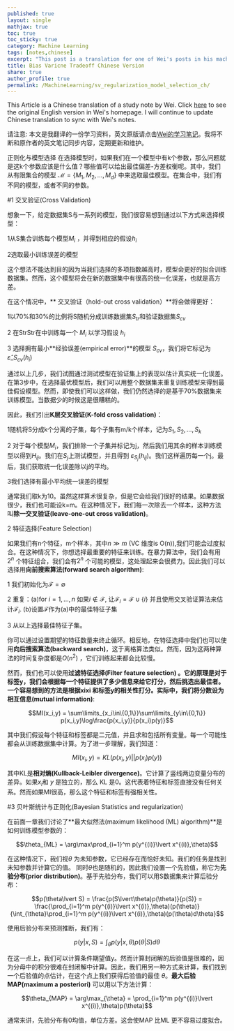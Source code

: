 ```yaml
---
published: true
layout: single
mathjax: true
toc: true
toc_sticky: true
category: Machine Learning
tags: [notes,chinese]
excerpt: "This post is a translation for one of Wei's posts in his machine learning notes."
title: Bias Varicne Tradeoff Chinese Version
share: true
author_profile: true
permalink: /MachineLearning/sv_regularization_model_selection_ch/
---
```


This Article is a Chinese translation of a study note by Wei. Click [here](https://wei2624.github.io/MachineLearning/sv_regularization_model_selection/) to see the original English version in Wei's homepage. I will continue to update Chinese translation to sync with Wei's notes.

请注意: 本文是我翻译的一份学习资料，英文原版请点击[Wei的学习笔记](https://wei2624.github.io/MachineLearning/sv_regularization_model_selection/)。我将不断和原作者的英文笔记同步内容，定期更新和维护。

正则化与模型选择
在选择模型时，如果我们在一个模型中有k个参数，那么问题就是这k个参数应该是什么值？哪些值可以给出最佳偏差-方差权衡呢。其中，我们从有限集合的模型 $\mathcal{M} = \{M_1,M_2,\dots,M_d\}$ 中来选取最佳模型。在集合中，我们有不同的模型，或者不同的参数。

#1 交叉验证(Cross Validation)

想象一下，给定数据集S与一系列的模型，我们很容易想到通过以下方式来选择模型：

1从S集合训练每个模型$M_i$ ，并得到相应的假设$h_i$

2选取最小训练误差的模型

这个想法不能达到目的因为当我们选择的多项指数越高时，模型会更好的拟合训练数据集。然而，这个模型将会在新的数据集中有很高的统一化误差，也就是高方差。

在这个情况中，** 交叉验证（hold-out cross validation）**将会做得更好：

1以70%和30%的比例将S随机分成训练数据集$S_{tr}$和验证数据集$S_{cv}$ 

2 在StrStr在中训练每一个 $M_i$ 以学习假设 $h_i$

3 选择拥有最小**经验误差(empirical error)**的模型 $S_{cv}$，我们将它标记为
$\hat{\varepsilon}\_{S_{cv}}(h_i)$

通过以上几步，我们试图通过测试模型在验证集上的表现以估计真实统一化误差。在第3步中，在选择最优模型后，我们可以用整个数据集来重复训练模型来得到最佳假设模型。然而，即使我们可以这样做，我们仍然选择的是基于70%数据集来训练模型。当数据少的时候这是很糟糕的。

因此，我们引出**K层交叉验证(K-fold cross validation)**：

1随机将S分成k个分离的子集，每个子集有m/k个样本，记为$S_1,S_2,\dots,S_k$

2 对于每个模型$M_i$，我们排除一个子集并标记为j，然后我们用其余的样本训练模型以得到$H_{ij}$。我们在$S_j$上测试模型，并且得到 $\varepsilon_{S_j}(h_{ij})$。我们这样遍历每一个j。最后，我们获取统一化误差除以j的平均。

3我们选择有最小平均统一误差的模型

通常我们取k为10。虽然这样算术很复杂，但是它会给我们很好的结果。如果数据很少，我们也可能设k=m。在这种情况下，我们每一次除去一个样本，这种方法叫**除一交叉验证(leave-one-out cross validation)**。

2 特征选择(Feature Selection)

如果我们有n个特征，m个样本，其中$n \gg m$ (VC 维度is O(n)),我们可能会过度拟合。在这种情况下，你想选择最重要的特征来训练。在暴力算法中，我们会有用$2^n$ 个特征组合，我们会有$2^n$ 个可能的模型，这处理起来会很费力。因此我们可以选择用**向前搜索算法(forward search algorithm)**:

1 我们初始化为$\mathcal{F} = \emptyset$

2 重复：(a)for $i =1,\dots,n$ 如果$i\notin\mathcal{F}$, 让$\mathcal{F}_i = \mathcal{F}\cup\{i\}$ 并且使用交叉验证算法来估计$\mathcal{F}_i$. (b)设置$\mathcal{F}$作为(a)中的最佳特征子集

3 从以上选择最佳特征子集。

你可以通过设置期望的特征数量来终止循环。相反地，在特征选择中我们也可以使用**向后搜索算法(backward search)**，这于离格算法类似。然而，因为这两种算法的时间复杂度都是$O(n^2)$ ，它们训练起来都会比较慢。

然而，我们也可以使用**过滤特征选择(Filter feature selection) **。它的原理是对于标签y，我们会根据每一个特征提供了多少信息来给它打分，然后挑选出最佳者。
一个容易想到的方法是根据xixi 和标签y的相关性打分。实际中，我们将分数设为**相互信息(mutual information)**:

$$MI(x_i,y) = \sum\limits_{x_i\in\{0,1\}}\sum\limits_{y\in\{0,1\}} p(x_i,y)\log\frac{p(x_i,y)}{p(x_i)p(y)}$$

其中我们假设每个特征和标签都是二元值，并且求和包括所有变量。每一个可能性都会从训练数据集中计算。为了进一步理解，我们知道：

$$MI(x_i,y) = KL(p(x_i,y)\lvert\lvert p(x_i)p(y))$$

其中KL是**相对熵(Kullback-Leibler divergence)**。它计算了竖线两边变量分布的差异。如果$x_i$和 $y$ 是独立的，那么 KL 是0。这代表着特征和标签直接没有任何关系。然而如果MI很高，那么这个特征和标签有强相关性。

#3 贝叶斯统计与正则化(Bayesian Statistics and regularization)

在前面一章我们讨论了**最大似然法(maximum likelihood (ML) algorithm)**是如何训练模型参数的：

$$\theta_{ML} = \arg\max\prod_{i=1}^m p(y^{(i)}\lvert x^{(i)},\theta)$$

在这种情况下，我们视$\theta$ 为未知参数，它已经存在而恰好未知。我们的任务是找到未知参数并计算它的值。
同时$\theta$也是随机的，因此我们设置一个先验值，称它为**先验分布(prior distribution)**。基于先验分布，我们可以用S数据集来计算后验分布：

$$p(\theta\lvert S) = \frac{p(S\lvert\theta)p(\theta)}{p(S)} = \frac{\prod_{i=1}^m p(y^{(i)}\lvert x^{(i)},\theta)(p(\theta)}{\int_{\theta}\prod_{i=1}^m p(y^{(i)}\lvert x^{(i)},\theta)(p(\theta)d\theta}$$

使用后验分布来预测推断，我们有：

$$p(y\lvert x,S) = \int_{\theta}p(y\lvert x,\theta)p(\theta\lvert S)d\theta$$

在这一点上，我们可以计算条件期望值y。然而计算封闭解的后验值是很难的，因为分母中的积分很难在封闭解中计算。因此，我们用另一种方式来计算，我们找到一个后验值的点估计，在这个点上我们获得后验值的最佳 $\theta$。**最大后验MAP(maximum a posteriori)** 可以用以下方法计算：

$$\theta_{MAP} = \arg\max_{\theta} = \prod_{i=1}^m p(y^{(i)}\lvert x^{(i)},\theta)p(\theta)$$

通常来讲，先验分布有0均值，单位方差。这会使MAP 比ML 更不容易过度拟合。

